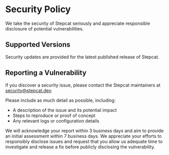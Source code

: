 # Security Policy

We take the security of Stepcat seriously and appreciate responsible disclosure of potential vulnerabilities.

## Supported Versions

Security updates are provided for the latest published release of Stepcat.

## Reporting a Vulnerability

If you discover a security issue, please contact the Stepcat maintainers at [security@stepcat.dev](mailto:security@stepcat.dev).

Please include as much detail as possible, including:

- A description of the issue and its potential impact
- Steps to reproduce or proof of concept
- Any relevant logs or configuration details

We will acknowledge your report within 3 business days and aim to provide an initial assessment within 7 business days. We appreciate your efforts to responsibly disclose issues and request that you allow us adequate time to investigate and release a fix before publicly disclosing the vulnerability.
